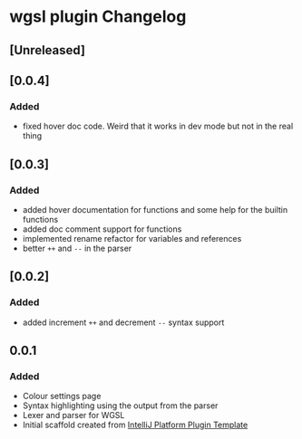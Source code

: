 <!-- Keep a Changelog guide -> https://keepachangelog.com -->

# wgsl plugin Changelog

## [Unreleased]

## [0.0.4]
### Added
- fixed hover doc code. Weird that it works in dev mode but not in the real thing

## [0.0.3]
### Added
- added hover documentation for functions and some help for the builtin functions
- added doc comment support for functions
- implemented rename refactor for variables and references
- better `++` and `--` in the parser

## [0.0.2]
### Added
- added increment `++` and  decrement `--` syntax support

## 0.0.1
### Added
- Colour settings page
- Syntax highlighting using the output from the parser
- Lexer and parser for WGSL
- Initial scaffold created from [IntelliJ Platform Plugin Template](https://github.com/JetBrains/intellij-platform-plugin-template)